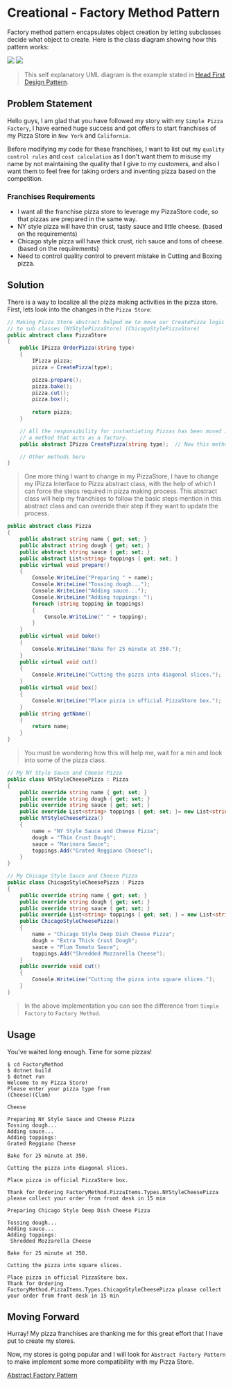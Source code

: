 # Creational - Factory Method Pattern
Factory method pattern encapsulates object creation by letting subclasses decide what object to create. Here is the class diagram showing how this pattern works:

<img src="../Images/Creator_Class_Factory_Method_UML.PNG" data-canonical-src="../Images/Creator_Class_Factory_Method_UML.PNG"/>
<img src="../Images/Product_Class_Factory_Method_UML.PNG" data-canonical-src="../Images/Product_Class_Factory_Method_UML.PNG"/>

> This self explanatory UML diagram is the example stated in [Head First Design Pattern](https://www.amazon.in/Head-First-Design-Patterns-Brain-Friendly/dp/9352132777/ref=sr_1_1?s=books&ie=UTF8&qid=1548777791&sr=1-1&keywords=head+first+design+patterns).

## Problem Statement
Hello guys, I am glad that you have followed my story with my `Simple Pizza Factory`, I have earned huge success and got offers to start franchises of my Pizza Store in `New York` and `California`.

Before modifying my code for these franchises, I want to list out my `quality control rules` and `cost calculation` as I don't want them to misuse my name by not maintaining the quality that I give to my customers, and also I want them to feel free for taking orders and inventing pizza based on the competition.

### Franchises Requirements
- I want all the franchise pizza store to leverage my PizzaStore code, so that pizzas are prepared in the same way.
- NY style pizza will have thin crust, tasty sauce and little cheese. (based on the requirements)
- Chicago style pizza will have thick crust, rich sauce and tons of cheese. (based on the requirements)
- Need to control quality control to prevent mistake in Cutting and Boxing pizza.
  
## Solution
There is a way to localize all the pizza making activities in the pizza store.
First, lets look into the changes in the `Pizza Store`:
```C#
// Making Pizza Store abstract helped me to move our CreatePizza logic
// to sub classes (NYStylePizzaStore) (ChicagoStylePizzaStore)
public abstract class PizzaStore
{
    public IPizza OrderPizza(string type)
    {
        IPizza pizza;
        pizza = CreatePizza(type);

        pizza.prepare();
        pizza.bake();
        pizza.cut();
        pizza.box();
        
        return pizza;
    }

    // All the responsibility for instantiating Pizzas has been moved into
    // a method that acts as a factory.
    public abstract IPizza CreatePizza(string type);  // Now this method will create factory.

    // Other methods here
}
```

> One more thing I want to change in my PizzaStore, I have to change my IPizza Interface to Pizza abstract class, with the help of which I can force the steps required in pizza making process. This abstract class will help my franchises to follow the basic steps mention in this abstract class and can override their step if they want to update the process.

```c#
public abstract class Pizza
{
    public abstract string name { get; set; }
    public abstract string dough { get; set; }
    public abstract string sauce { get; set; }
    public abstract List<string> toppings { get; set; }
    public virtual void prepare()
    {
        Console.WriteLine("Preparing " + name);
        Console.WriteLine("Tossing dough...");
        Console.WriteLine("Adding sauce...");
        Console.WriteLine("Adding toppings: ");
        foreach (string topping in toppings)
        {
            Console.WriteLine(" " + topping);
        }
    }
    public virtual void bake()
    {
        Console.WriteLine("Bake for 25 minute at 350.");
    }
    public virtual void cut()
    {
        Console.WriteLine("Cutting the pizza into diagonal slices.");
    }
    public virtual void box()
    {
        Console.WriteLine("Place pizza in official PizzaStore box.");
    }
    public string getName()
    {
        return name;
    }
}
```

> You must be wondering how this will help me, wait for a min and look into some of the pizza class.

```c#
// My NY Style Sauce and Cheese Pizza
public class NYStyleCheesePizza : Pizza
{
    public override string name { get; set; }
    public override string dough { get; set; }
    public override string sauce { get; set; }
    public override List<string> toppings { get; set; }= new List<string>();
    public NYStyleCheesePizza()
    {
        name = "NY Style Sauce and Cheese Pizza";
        dough = "Thin Crust Dough";
        sauce = "Marinara Sauce";
        toppings.Add("Grated Reggiano Cheese");
    }
}

// My Chicago Style Sauce and Cheese Pizza
public class ChicagoStyleCheesePizza : Pizza
{
    public override string name { get; set; }
    public override string dough { get; set; }
    public override string sauce { get; set; }
    public override List<string> toppings { get; set; } = new List<string>();
    public ChicagoStyleCheesePizza()
    {
        name = "Chicago Style Deep Dish Cheese Pizza";
        dough = "Extra Thick Crust Dough";
        sauce = "Plum Tomato Sauce";
        toppings.Add("Shredded Mozzarella Cheese");
    }
    public override void cut()
    {
        Console.WriteLine("Cutting the pizza into square slices.");
    }
}
```

> In the above implementation you can see the difference from `Simple Factory` to `Factory Method`.

## Usage
You've waited long enough. Time for some pizzas!

```
$ cd FactoryMethod
$ dotnet build
$ dotnet run
Welcome to my Pizza Store!
Please enter your pizza type from
(Cheese)(Clam)

Cheese

Preparing NY Style Sauce and Cheese Pizza
Tossing dough...
Adding sauce...
Adding toppings:
Grated Reggiano Cheese

Bake for 25 minute at 350.

Cutting the pizza into diagonal slices.

Place pizza in official PizzaStore box.

Thank for Ordering FactoryMethod.PizzaItems.Types.NYStyleCheesePizza please collect your order from front desk in 15 min

Preparing Chicago Style Deep Dish Cheese Pizza

Tossing dough...
Adding sauce...
Adding toppings:
 Shredded Mozzarella Cheese

Bake for 25 minute at 350.

Cutting the pizza into square slices. 

Place pizza in official PizzaStore box.
Thank for Ordering FactoryMethod.PizzaItems.Types.ChicagoStyleCheesePizza please collect your order from front desk in 15 min
```

## Moving Forward
Hurray! My pizza franchises are thanking me for this great effort that I have put to create my stores.

Now, my stores is going popular and I will look for `Abstract Factory Pattern` to make implement some more compatibility with my Pizza Store.

[Abstract Factory Pattern](../AbstractFactory/README.md)